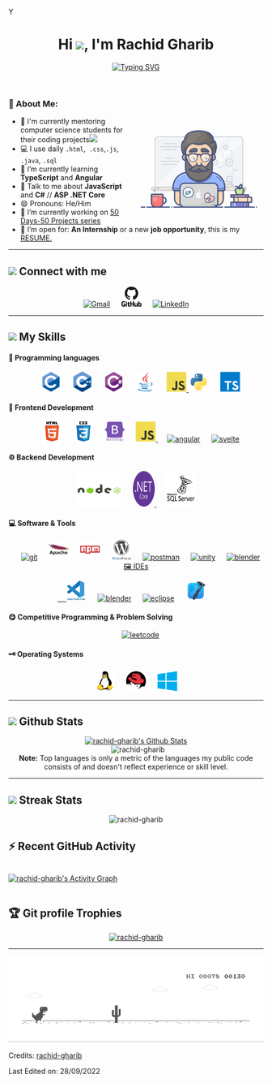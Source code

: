 Y <h1 align="center">Hi <img src="https://raw.githubusercontent.com/iampavangandhi/iampavangandhi/master/gifs/Hi.gif" width="30px">, I'm Rachid Gharib</h1>

<p align="center">
     <a href="https://git.io/typing-svg"><img src="https://readme-typing-svg.herokuapp.com?font=Zen+Old+Mincho&duration=6005&pause=1000&color=38C2FF&center=true&vCenter=true&width=635&lines=A+passionate+software+developer+%F0%9F%A4%93;I+enjoy+creating+intuitive+and+user+friendly+applications+and+webpages." alt="Typing SVG" /></a>

</p>

<br>

### 👀 About Me:

<img align="right" style="width:16rem; height:auto" src="https://raw.githubusercontent.com/Elanza-48/Elanza-48/41a4790484e268102dfdab2b7c59d440d3ffafab/resources/img/geek.gif"/>

- 🏦 I'm currently mentoring computer science students for their coding projects<img src="https://media.giphy.com/media/WUlplcMpOCEmTGBtBW/giphy.gif" width="30">
- 💻  I use daily ```.html```,``` .css```,```.js```,``` .java```, ```.sql```
- 🌱 I’m currently learning **TypeScript** and **Angular**
- 💬 Talk to me about **JavaScript** and **C#** // **ASP .NET Core**
- 😄 Pronouns: He/Him
- 🔭 I’m currently working on [50 Days-50 Projects series](https://github.com/Rachid-Gharib/50_projects_)
- 🤔 I’m open for: <b>An Internship</b> or a new <b>job opportunity</b>, this is my <a href="https://drive.google.com/file/d/1kaYgTmbH8gDFiDAJzGf6gRjgxYlk4-G1/view?usp=sharing" target="_blank"> RESUME.</a>
</pre>

---

## <img style="margin: 0px; padding: 0px; width: 56px" src='https://raw.githubusercontent.com/ShahriarShafin/ShahriarShafin/main/Assets/handshake.gif'> Connect with me
<p align="center">
	<a href="mailto:rachid.gharib.el@gmail.com" target="blank"><img img src="https://upload.wikimedia.org/wikipedia/commons/7/7e/Gmail_icon_(2020).svg" alt="Gmail" width="40" height="40"/></a>
     &emsp;
	<a href="https://github.com/rachid-gharib" target="blank"><img src="https://raw.githubusercontent.com/devicons/devicon/master/icons/github/github-original-wordmark.svg" alt="GitHub" width="40" height="40"/></a>
     &emsp;
	<a href="https://www.linkedin.com/in/rachid-gharib" target="blank"><img src="https://upload.wikimedia.org/wikipedia/commons/0/01/LinkedIn_Logo.svg" alt="LinkedIn" width="80" height="40"/></a>
</p>

---
## <img src = "https://media2.giphy.com/media/QssGEmpkyEOhBCb7e1/giphy.gif?cid=ecf05e47a0n3gi1bfqntqmob8g9aid1oyj2wr3ds3mg700bl&rid=giphy.gif" width = 32px> My Skills



#### 🧬 Programming languages

<p align="center">
     &emsp;
     <a href="https://www.cprogramming.com/" target="_blank" rel="noreferrer"> <img src="https://raw.githubusercontent.com/devicons/devicon/master/icons/c/c-original.svg" alt="c" width="40" height="40"/></a>
     &emsp;
     <a href="https://www.w3schools.com/cpp/" target="_blank" rel="noreferrer"> <img src="https://raw.githubusercontent.com/devicons/devicon/master/icons/cplusplus/cplusplus-original.svg" alt="cplusplus" width="40" height="40"/></a>
     &emsp;
     <a href="https://www.w3schools.com/cs/" target="_blank" rel="noreferrer"> <img src="https://raw.githubusercontent.com/devicons/devicon/master/icons/csharp/csharp-original.svg" alt="csharp" width="40" height="40"/></a>
     &emsp;
     <a href="https://www.java.com" target="_blank" rel="noreferrer"> <img src="https://raw.githubusercontent.com/devicons/devicon/master/icons/java/java-original.svg" alt="java" width="40" height="40"/></a>
     &emsp;
     <a href="https://developer.mozilla.org/en-US/docs/Web/JavaScript" target="_blank" rel="noreferrer"> <img src="https://raw.githubusercontent.com/devicons/devicon/master/icons/javascript/javascript-original.svg" alt="javascript" width="40" height="40"/> </a>
     <a href="https://www.python.org" target="_blank" rel="noreferrer"> <img src="https://raw.githubusercontent.com/devicons/devicon/master/icons/python/python-original.svg" alt="python" width="40" height="40"/></a>
     &emsp;
     <a href="https://www.typescriptlang.org/" target="_blank" rel="noreferrer"> <img src="https://raw.githubusercontent.com/devicons/devicon/master/icons/typescript/typescript-original.svg" alt="typescript" width="40" height="40"/> </a>
</p>

#### 🚪 Frontend Development

<p align="center">
     &emsp;
     <a href="https://www.w3.org/html/" target="_blank" rel="noreferrer"> <img src="https://raw.githubusercontent.com/devicons/devicon/master/icons/html5/html5-original-wordmark.svg" alt="html5" width="40" height="40"/></a>
     &emsp;
      <a href="https://www.w3schools.com/css/" target="_blank" rel="noreferrer"> <img src="https://raw.githubusercontent.com/devicons/devicon/master/icons/css3/css3-original-wordmark.svg" alt="css3" width="40" height="40"/></a>
     &emsp;
      <a href="https://getbootstrap.com" target="_blank" rel="noreferrer"> <img src="https://raw.githubusercontent.com/devicons/devicon/master/icons/bootstrap/bootstrap-plain-wordmark.svg" alt="bootstrap" width="40" height="40"/></a>
     &emsp;
     <a href="https://developer.mozilla.org/en-US/docs/Web/JavaScript" target="_blank" rel="noreferrer"> <img src="https://raw.githubusercontent.com/devicons/devicon/master/icons/javascript/javascript-original.svg" alt="javascript" width="40" height="40"/> </a>
     &emsp;
     <a href="https://angular.io" target="_blank" rel="noreferrer"> <img src="https://angular.io/assets/images/logos/angular/angular.svg" alt="angular" width="40" height="40"/></a>
     &emsp;
     <a href="https://svelte.dev" target="_blank" rel="noreferrer"> <img src="https://upload.wikimedia.org/wikipedia/commons/1/1b/Svelte_Logo.svg" alt="svelte" width="40" height="40"/> </a>
</p>

#### ⚙ Backend Development

<p align="center">
     <a href="https://nodejs.org" target="_blank" rel="noreferrer"> <img src="https://raw.githubusercontent.com/devicons/devicon/master/icons/nodejs/nodejs-original-wordmark.svg" alt="nodejs" width="90" height="70"/></a>
     &emsp;
     <a href="https://www.tutorialsteacher.com/core/aspnet-core-introduction" target="_blank" rel="noreferrer"> <img src="https://raw.githubusercontent.com/devicons/devicon/master/icons/dotnetcore/dotnetcore-original.svg" alt="dotnetcore" width="43" height="70"/> </a>
     &emsp;
     <a href="https://www.tutorialspoint.com/ms_sql_server/index.htm" target="_blank" rel="noreferrer"> <img src="https://raw.githubusercontent.com/devicons/devicon/master/icons/microsoftsqlserver/microsoftsqlserver-plain-wordmark.svg" alt="microsoftsqlserver" width="60" height="70"/></a>
</p>

#### 💻 Software & Tools

<p align="center">
     &emsp;
    <a href="https://git-scm.com/" target="_blank" rel="noreferrer"> <img src="https://www.vectorlogo.zone/logos/git-scm/git-scm-icon.svg" alt="git" width="40" height="40"/></a>
    &emsp;
     <a href="https://apache.org" target="_blank" rel="noreferrer"> <img src="https://raw.githubusercontent.com/devicons/devicon/master/icons/apache/apache-original-wordmark.svg" alt="apche" width="40" height="40"/></a>
    &emsp;
    <a href="https://www.npmjs.com" target="_blank" rel="noreferrer"> <img src="https://raw.githubusercontent.com/devicons/devicon/master/icons/npm/npm-original-wordmark.svg" alt="npm" width="40" height="40"/></a>
    &emsp;
    <a href="https://www.linux.org/" target="_blank" rel="noreferrer"> <img src="https://raw.githubusercontent.com/devicons/devicon/master/icons/wordpress/wordpress-original.svg" alt="linux" width="40" height="40"/></a>
    &emsp;
    <a href="https://postman.com" target="_blank" rel="noreferrer"> <img src="https://www.vectorlogo.zone/logos/getpostman/getpostman-icon.svg" alt="postman" width="40" height="40"/></a>
    &emsp;
    <a href="https://unity.com/" target="_blank" rel="noreferrer"> <img src="https://www.vectorlogo.zone/logos/unity3d/unity3d-icon.svg" alt="unity" width="40" height="40"/></a>
    &emsp;
    <a href="https://www.blender.org/" target="_blank" rel="noreferrer"> <img src="https://download.blender.org/branding/community/blender_community_badge_white.svg" alt="blender" width="50" height="48/></a>
    &emsp;
</p>

#### 🖼 IDEs

<p align="center">
  &emsp;
    <a href="https://code.visualstudio.com/" target="_blank" rel="noreferrer"> <img src="https://raw.githubusercontent.com/devicons/devicon/master/icons/vscode/vscode-original-wordmark.svg" alt="apache" width="40" height="40"/></a>
     &emsp;
     <a href="https://visualstudio.microsoft.com" target="_blank" rel="noreferrer"> <img src="https://upload.wikimedia.org/wikipedia/commons/5/59/Visual_Studio_Icon_2019.svg" alt="blender" width="37" height="39"/></a>
     &emsp;
    <a href="https://www.eclipse.org" target="_blank" rel="noreferrer"> <img src="https://upload.wikimedia.org/wikipedia/commons/c/cf/Eclipse-SVG.svg" alt="eclipse" width="40" height="40"/></a>
    &emsp;
    <a href="https://developer.apple.com/xcode/" target="_blank" rel="noreferrer"> <img src="https://raw.githubusercontent.com/devicons/devicon/master/icons/xcode/xcode-original.svg" alt="xcode" width="40" height="40"/></a>
    &emsp;
</p>

#### 😋 Competitive Programming & Problem Solving

<p align="center">
     &emsp;
     <a href="https://leetcode.com/Rachid_Gh/"><img src="https://upload.wikimedia.org/wikipedia/commons/0/0a/LeetCode_Logo_black_with_text.svg" alt="leetcode" width="140" height="50"/></a>
</p>

#### 🗝 Operating Systems

<p align="center">
     &emsp;
     <a href="https://www.linux.org" target="_blank" rel="noreferrer"> <img src="https://raw.githubusercontent.com/devicons/devicon/master/icons/linux/linux-original.svg" alt="linux" width="40" height="40"/></a>
     &emsp;
     <a href="https://www.redhat.com" target="_blank" rel="noreferrer"> <img src="https://raw.githubusercontent.com/devicons/devicon/master/icons/redhat/redhat-original.svg" alt="linux" width="40" height="40"/></a>
     &emsp;
     <a href="https://www.microsoft.com › en-us › windows" target="_blank" rel="noreferrer"> <img src="https://raw.githubusercontent.com/devicons/devicon/master/icons/windows8/windows8-original.svg" alt="linux" width="40" height="40"/></a>
     &emsp;
</p>

---


## <img src = "https://i.pinimg.com/originals/65/c4/f4/65c4f452571be1261e9c623f7da488ac.gif" width = 35px> Github Stats

<p align="center">
     <a href="https://github.com/rachid-gharib/github-readme-stats"><img alt="rachid-gharib's Github Stats" src="https://github-readme-stats.vercel.app/api?username=rachid-gharib&show_icons=true&count_private=true&theme=algolia" height="192px"/></a>
     <br/>
     &nbsp;
     <img src="https://github-readme-stats.vercel.app/api/top-langs?username=rachid-gharib&langs_count=10&show_icons=true&locale=en&layout=compact&theme=algolia" alt="rachid-gharib" height="192px"/>
     <br/>
     <b>Note:</b> Top languages is only a metric of the languages my public code consists of and doesn't reflect experience or skill level.
</p>

---

## <img src="https://media.giphy.com/media/iY8CRBdQXODJSCERIr/giphy.gif" width="30px"> Streak Stats

<p align="center"><img src="https://github-readme-streak-stats.herokuapp.com/?user=rachid-gharib&theme=algolia" alt="rachid-gharib" /></p>


## ⚡ Recent GitHub Activity

  <br/>
   <a href="https://github.com/rachid-gharib"><img alt="rachid-gharib's Activity Graph" src="https://activity-graph.herokuapp.com/graph?username=rachid-gharib&custom_title=Rachid-Gharib's%20Contribution%20Graph&theme=react-dark" /></a>
  <br/>

<br/>

## :trophy: Git profile Trophies

<p align="center"> <a href="https://github.com/ryo-ma/github-profile-trophy"><img src="https://github-profile-trophy.vercel.app/?username=rachid-gharib&layout=center&theme=algolia" alt="rachid-gharib" /></a> </p>

---

<p align="center">
     <a href="(https://raw.githubusercontent.com/arjunMee/arjunMee/master/dino.gif?token=AQWYXGQBQLHFPDHPO7E2UOLAUYRTI"><img src="https://raw.githubusercontent.com/arjunMee/arjunMee/master/dino.gif?token=AQWYXGQBQLHFPDHPO7E2UOLAUYRTI"/></a>
</p>

Credits: [rachid-gharib](https://github.com/rachid-gharib)

Last Edited on: 28/09/2022
